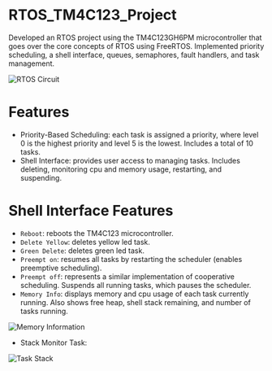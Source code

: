 # RTOS_TM4C123_Project
Developed an RTOS project using the TM4C123GH6PM microcontroller that goes over the core concepts of RTOS using FreeRTOS. Implemented priority scheduling, a shell interface, queues, semaphores, fault handlers, and task management.

![RTOS Circuit](https://github.com/user-attachments/assets/7781ff3c-c5ad-40c6-bd82-8853315bbc9e)

# Features
* Priority-Based Scheduling: each task is assigned a priority, where level 0 is the highest priority and level 5 is the lowest. Includes a total of 10 tasks.
* Shell Interface: provides user access to managing tasks. Includes deleting, monitoring cpu and memory usage, restarting, and suspending.

# Shell Interface Features
* `Reboot`: reboots the TM4C123 microcontroller.
* `Delete Yellow`: deletes yellow led task.
* `Green Delete`: deletes green led task.
* `Preempt on`: resumes all tasks by restarting the scheduler (enables preemptive scheduling).
* `Preempt off`: represents a similar implementation of cooperative scheduling. Suspends all running tasks, which pauses the scheduler.
* `Memory Info`: displays memory and cpu usage of each task currently running. Also shows free heap, shell stack remaining, and number of tasks running.

![Memory Information](https://github.com/user-attachments/assets/ab5ebf28-e825-4e6a-b89b-0e25acbe1ee9)

* Stack Monitor Task:

![Task Stack ](https://github.com/user-attachments/assets/aa74b35f-bb90-49e0-8f2b-acd2f7d6ac60)
